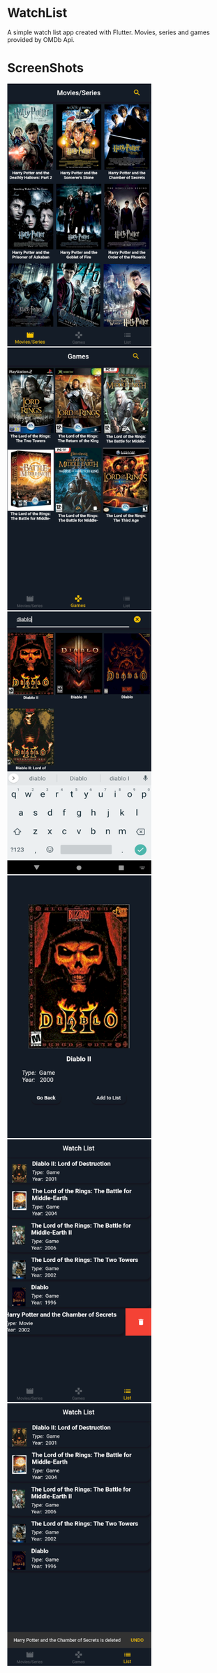 # WatchList

A simple watch list app created with Flutter. Movies, series and games provided by OMDb Api. 

# ScreenShots

<img src= /screenshots/home.png height= "600" width = "330"> <img src= /screenshots/games.png height= "600" width = "330">
<img src= /screenshots/diablo.png height= "600" width = "330"> <img src= /screenshots/detail.png height= "600" width = "330">
<img src= /screenshots/list.png height= "600" width = "330"> <img src= /screenshots/undo.png height= "600" width = "330">
